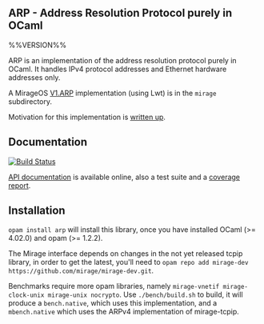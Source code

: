 ## ARP - Address Resolution Protocol purely in OCaml

%%VERSION%%

ARP is an implementation of the address resolution protocol purely in OCaml.  It
handles IPv4 protocol addresses and Ethernet hardware addresses only.

A MirageOS
[V1.ARP](https://github.com/mirage/mirage/blob/v2.9.0/types/V1.mli#L471)
implementation (using Lwt) is in the `mirage` subdirectory.

Motivation for this implementation is [written up](https://hannes.nqsb.io/Posts/ARP).

## Documentation

[![Build Status](https://travis-ci.org/hannesm/arp.svg?branch=master)](https://travis-ci.org/hannesm/arp)

[API documentation](https://hannesm.github.io/arp/doc/) is available online,
also a test suite and a [coverage
report](https://hannesm.github.io/arp/coverage/).

## Installation

`opam install arp` will install this library, once you have installed OCaml (>=
4.02.0) and opam (>= 1.2.2).

The Mirage interface depends on changes in the not yet released tcpip library,
in order to get the latest, you'll need to `opam repo add mirage-dev
https://github.com/mirage/mirage-dev.git`.

Benchmarks require more opam libraries, namely `mirage-vnetif mirage-clock-unix
mirage-unix nocrypto`.  Use `./bench/build.sh` to build, it will produce a
`bench.native`, which uses this implementation, and a `mbench.native` which uses
the ARPv4 implementation of mirage-tcpip.
